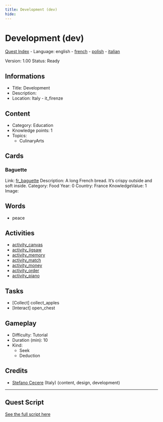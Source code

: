 ```yaml
---
title: Development (dev)
hide:
---
```


# Development (dev)
[Quest Index](./index.md) - Language: english - [french](./dev.fr.md) - [polish](./dev.pl.md) - [italian](./dev.it.md)

Version: 1.00
Status: Ready

## Informations

- Title: Development
- Description: 
- Location: Italy - it_firenze
## Content
- Category: Education
- Knowledge points: 1
- Topics:
  - CulinaryArts

## Cards
### Baguette
Link: [fr_baguette](../cards/index.md#fr_baguette)
Description: A long French bread. It’s crispy outside and soft inside.
Category: Food
Year: 0
Country: France
KnowledgeValue: 1
Image: 

## Words
- peace
## Activities
- [activity_canvas](../activities/index.md#activity_canvas)
- [activity_jigsaw](../activities/index.md#activity_jigsaw)
- [activity_memory](../activities/index.md#activity_memory)
- [activity_match](../activities/index.md#activity_match)
- [activity_money](../activities/index.md#activity_money)
- [activity_order](../activities/index.md#activity_order)
- [activity_piano](../activities/index.md#activity_piano)

## Tasks
- [Collect] collect_apples
- [Interact] open_chest
## Gameplay
- Difficulty: Tutorial
- Duration (min): 10
- Kind:
  - Seek
  - Deduction
## Credits
- [Stefano Cecere](https://stefanocecere.com) (Italy) (content, design, development)

---

## Quest Script

[See the full script here](./dev-script.md)
